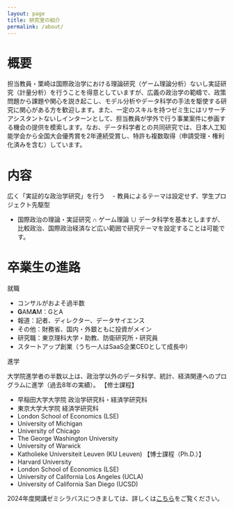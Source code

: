 ```yaml
---
layout: page
title: 研究室の紹介
permalink: /about/
---
```

# 概要
担当教員・栗崎は国際政治学における理論研究（ゲーム理論分析）ないし実証研究（計量分析）を行うことを得意としていますが、広義の政治学の範疇で、政策問題から課題や関心を説き起こし、モデル分析やデータ科学の手法を駆使する研究に関心がある方を歓迎します。また、一定のスキルを持つゼミ生にはリサーチアシスタントないしインターンとして、担当教員が学外で行う事業案件に参画する機会の提供を模索します。なお、データ科学者との共同研究では、日本人工知能学会から全国大会優秀賞を2年連続受賞し、特許も複数取得（申請受理・権利化済みを含む）しています。

# 内容
広く「実証的な政治学研究」を行う
　- 教員によるテーマは設定せず、学生プロジェクト先駆型
  - 国際政治の理論・実証研究 ∩ ゲーム理論 ∪ データ科学を基本としますが、比較政治、国際政治経済など広い範囲で研究テーマを設定することは可能です。

# 卒業生の進路
就職
 - コンサルがおよそ過半数
 - **G**AM**A**M：GとA
 - 報道：記者、ディレクター、データサイエンス
 - その他：財務省、国内・外銀ともに投資がメイン
 - 研究職：東京理科大学・助教、防衛研究所・研究員
 - スタートアップ創業（うち一人はSaaS企業CEOとして成長中）

進学

大学院進学者の半数以上は、政治学以外のデータ科学、統計、経済関連へのプログラムに進学（過去8年の実績）。
【修士課程】
 - 早稲田大学大学院 政治学研究科・経済学研究科
 - 東京大学大学院 経済学研究科
 - London School of Economics (LSE)
 - University of Michigan
 - University of Chicago
 - The George Washington University
 - University of Warwick
 - Katholieke Universiteit Leuven (KU Leuven)
【博士課程（Ph.D.）】
 - Harvard University
 - London School of Economics (LSE)
 - University of California Los Angeles (UCLA)
 - University of California San Diego (UCSD)


2024年度開講ゼミシラバスにつきましては、詳しくは[こちら](https://www.f.waseda.jp/kurizaki/seminar-application24.html)をご覧ください。
